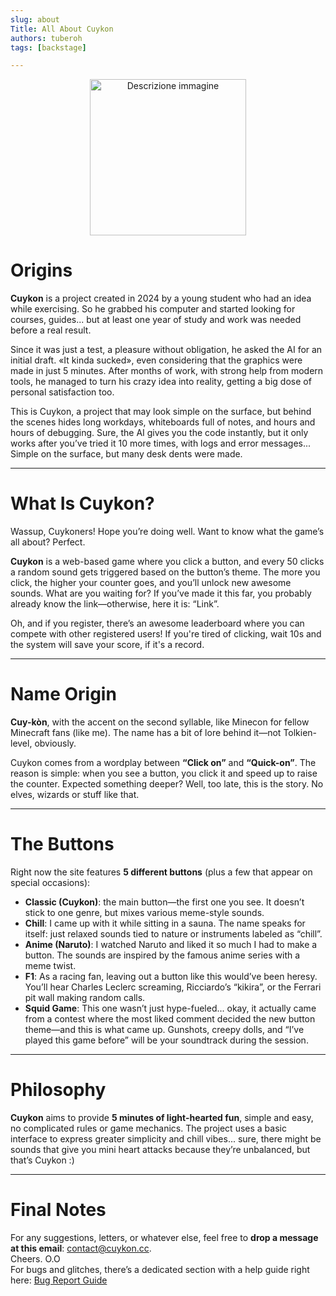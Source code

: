 ```yaml
---
slug: about
Title: All About Cuykon
authors: tuberoh
tags: [backstage]

---
```


<p align="center">
  <img src="https://cuykon.cc/images/Logo.svg" alt="Descrizione immagine" width="250"/>
</p>

# Origins

**Cuykon** is a project created in 2024 by a young student who had an idea while exercising. So he grabbed his computer and started looking for courses, guides... but at least one year of study and work was needed before a real result.

Since it was just a test, a pleasure without obligation, he asked the AI for an initial draft. «It kinda sucked», even considering that the graphics were made in just 5 minutes. After months of work, with strong help from modern tools, he managed to turn his crazy idea into reality, getting a big dose of personal satisfaction too.

<!-- truncate -->

This is Cuykon, a project that may look simple on the surface, but behind the scenes hides long workdays, whiteboards full of notes, and hours and hours of debugging. Sure, the AI gives you the code instantly, but it only works after you’ve tried it 10 more times, with logs and error messages... Simple on the surface, but many desk dents were made.

---

# What Is Cuykon?

Wassup, Cuykoners! Hope you’re doing well. Want to know what the game’s all about? Perfect.

**Cuykon** is a web-based game where you click a button, and every 50 clicks a random sound gets triggered based on the button’s theme. The more you click, the higher your counter goes, and you’ll unlock new awesome sounds. What are you waiting for? If you’ve made it this far, you probably already know the link—otherwise, here it is: “Link”.

Oh, and if you register, there’s an awesome leaderboard where you can compete with other registered users!
If you're tired of clicking, wait 10s and the system will save your score, if it's a record.

---

# Name Origin

**Cuy-kòn**, with the accent on the second syllable, like Minecon for fellow Minecraft fans (like me). The name has a bit of lore behind it—not Tolkien-level, obviously.

Cuykon comes from a wordplay between **“Click on”** and **“Quick-on”**. The reason is simple: when you see a button, you click it and speed up to raise the counter. Expected something deeper? Well, too late, this is the story. No elves, wizards or stuff like that.

---

# The Buttons

Right now the site features **5 different buttons** (plus a few that appear on special occasions):

- **Classic (Cuykon)**: the main button—the first one you see. It doesn’t stick to one genre, but mixes various meme-style sounds.
- **Chill**: I came up with it while sitting in a sauna. The name speaks for itself: just relaxed sounds tied to nature or instruments labeled as “chill”.
- **Anime (Naruto)**: I watched Naruto and liked it so much I had to make a button. The sounds are inspired by the famous anime series with a meme twist.
- **F1**: As a racing fan, leaving out a button like this would’ve been heresy. You’ll hear Charles Leclerc screaming, Ricciardo’s “kikira”, or the Ferrari pit wall making random calls.
- **Squid Game**: This one wasn’t just hype-fueled... okay, it actually came from a contest where the most liked comment decided the new button theme—and this is what came up. Gunshots, creepy dolls, and “I’ve played this game before” will be your soundtrack during the session.

---

# Philosophy

**Cuykon** aims to provide **5 minutes of light-hearted fun**, simple and easy, no complicated rules or game mechanics. The project uses a basic interface to express greater simplicity and chill vibes... sure, there might be sounds that give you mini heart attacks because they’re unbalanced, but that’s Cuykon :)

---

# Final Notes

For any suggestions, letters, or whatever else, feel free to **drop a message at this email**: [contact@cuykon.cc](mailto:contact@cuykon.cc). <br/>
Cheers. O.O <br/>
For bugs and glitches, there’s a dedicated section with a help guide right here: [Bug Report Guide](https://github.com/cuykon/CuykonBugs)
